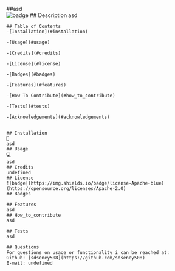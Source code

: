 ##asd <br>
    ![badge](https://img.shields.io/badge/license-Apache-blue)
    ## Description
    asd

    ## Table of Contents
    -[Installation](#installation)

    -[Usage](#usage)

    -[Credits](#credits)

    -[License](#license)

    -[Badges](#badges)

    -[Features](#features)

    -[How To Contribute](#how_to_contribute)

    -[Tests](#tests)

    -[Acknowledgements](#acknowledgements)


    ## Installation
    💾
    asd
    ## Usage
    💻
    asd
    ## Credits
    undefined
    ## License
    ![badge](https://img.shields.io/badge/license-Apache-blue)(https://opensource.org/licenses/Apache-2.0)
    ## Badges

    ## Features
    asd
    ## How_to_contribute
    asd

    ## Tests
    asd

    ## Questions
    For questions on usage or functionality i can be reached at:
    Github: [sdseney508](https://github.com/sdseney508)
    E-mail: undefined
    